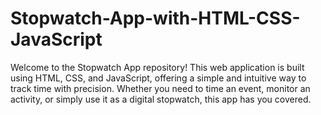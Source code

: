 # Stopwatch-App-with-HTML-CSS-JavaScript
Welcome to the Stopwatch App repository! This web application is built using HTML, CSS, and JavaScript, offering a simple and intuitive way to track time with precision. Whether you need to time an event, monitor an activity, or simply use it as a digital stopwatch, this app has you covered.
